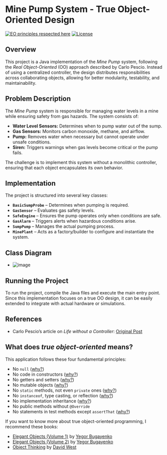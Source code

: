 # Mine Pump System - True Object-Oriented Design

[![EO principles respected here](http://www.elegantobjects.org/badge.svg)](http://www.elegantobjects.org)
[![License](https://img.shields.io/badge/license-MIT-green.svg)](https://github.com/fabriciofx/rockpaperscissors/blob/master/LICENSE.txt)

## Overview
This project is a Java implementation of the *Mine Pump* system, following the *Real Object-Oriented* (OO) approach described by Carlo Pescio. Instead of using a centralized controller, the design distributes responsibilities across collaborating objects, allowing for better modularity, testability, and maintainability.

## Problem Description
The *Mine Pump* system is responsible for managing water levels in a mine while ensuring safety from gas hazards. The system consists of:

- **Water Level Sensors:** Determines when to pump water out of the sump.
- **Gas Sensors:** Monitors carbon monoxide, methane, and airflow.
- **Pump:** Removes water when necessary but cannot operate under unsafe conditions.
- **Siren:** Triggers warnings when gas levels become critical or the pump fails.

The challenge is to implement this system without a monolithic controller, ensuring that each object encapsulates its own behavior.

## Implementation
The project is structured into several key classes:

- **`BasicSumpProbe`** – Determines when pumping is required.
- **`GasSensor`** – Evaluates gas safety levels.
- **`SafeEngine`** – Ensures the pump operates only when conditions are safe.
- **`GasAlarm`** – Triggers alerts when hazardous conditions arise.
- **`SumpPump`** – Manages the actual pumping process.
- **`MinePlant`** – Acts as a factory/builder to configure and instantiate the system.

## Class Diagram
- ![image](https://github.com/user-attachments/assets/10e8719e-232f-4a79-821c-b78ee80949fc)


## Running the Project
To run the project, compile the Java files and execute the main entry point. Since this implementation focuses on a true OO design, it can be easily extended to integrate with actual hardware or simulations.

## References
- Carlo Pescio’s article on *Life without a Controller*: [Original Post](http://www.carlopescio.com/)

## What does *true object-oriented* means?

This application follows these four fundamental principles:

* No `null` ([why?](http://www.yegor256.com/2014/05/13/why-null-is-bad.html))
* No code in constructors ([why?](http://www.yegor256.com/2015/05/07/ctors-must-be-code-free.html))
* No getters and setters ([why?](http://www.yegor256.com/2014/09/16/getters-and-setters-are-evil.html))
* No mutable objects ([why?](http://www.yegor256.com/2014/06/09/objects-should-be-immutable.html))
* No `static` methods, not even `private` ones ([why?](http://www.yegor256.com/2017/02/07/private-method-is-new-class.html))
* No `instanceof`, type casting, or reflection ([why?](http://www.yegor256.com/2015/04/02/class-casting-is-anti-pattern.html))
* No implementation inheritance ([why?](http://www.yegor256.com/2016/09/13/inheritance-is-procedural.html))
* No public methods without `@Override`
* No statements in test methods except `assertThat` ([why?](http://www.yegor256.com/2017/05/17/single-statement-unit-tests.html))

If you want to know more about true object-oriented programming, I recommend
these books:

- [Elegant Objects (Volume 1)](https://www.amazon.com/Elegant-Objects-1-Yegor-Bugayenko/dp/1519166915) by
  [Yegor Bugayenko](http://www.yegor256.com)
- [Elegant Objects (Volume 2)](https://www.amazon.com/Elegant-Objects-2-Yegor-Bugayenko/dp/1534908307) by
  [Yegor Bugayenko](http://www.yegor256.com)
- [Object Thinking](https://www.amazon.com/Object-Thinking-Developer-Reference-David/dp/0735619654)
  by [David West](http://davewest.us)

